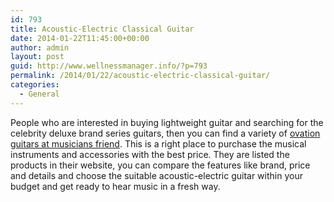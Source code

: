 ```yaml
---
id: 793
title: Acoustic-Electric Classical Guitar
date: 2014-01-22T11:45:00+00:00
author: admin
layout: post
guid: http://www.wellnessmanager.info/?p=793
permalink: /2014/01/22/acoustic-electric-classical-guitar/
categories:
  - General
---
```

People who are interested in buying lightweight guitar and searching for the celebrity deluxe brand series guitars, then you can find a variety of [ovation guitars at musicians friend](http://www.musiciansfriend.com/guitars/ovation). This is a right place to purchase the musical instruments and accessories with the best price. They are listed the products in their website, you can compare the features like brand, price and details and choose the suitable acoustic-electric guitar within your budget and get ready to hear music in a fresh way.